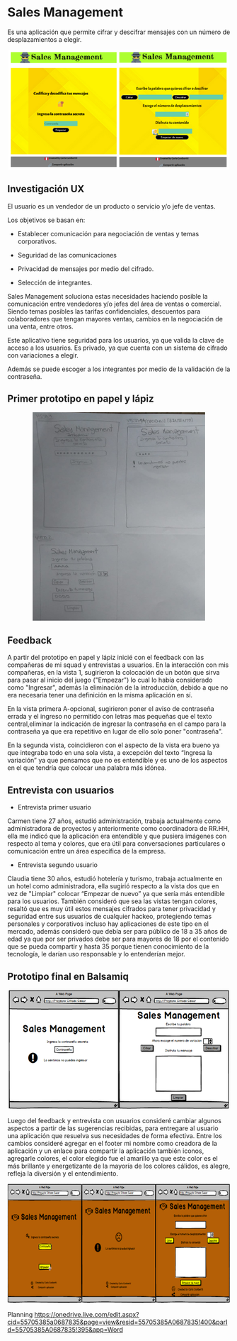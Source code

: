 # Sales Management
Es una aplicación que permite cifrar y descifrar mensajes con un número de desplazamientos a elegir.

<center><img src= "./src/imagenes/APPNUEVA.PNG"  width="500" height="270"></center>

## Investigación UX

El usuario es un vendedor de un producto o servicio y/o jefe de ventas.

Los objetivos se basan en:

-	Establecer comunicación para negociación de ventas y temas corporativos.

-	Seguridad de las comunicaciones 

-	Privacidad de mensajes por medio del cifrado.

-	Selección de integrantes.

Sales Management soluciona estas necesidades haciendo posible la comunicación entre vendedores y/o jefes del área de ventas o comercial.
Siendo temas posibles las tarifas confidenciales, descuentos para colaboradores que tengan mayores ventas, cambios en la negociación de una venta, entre otros.

Este aplicativo tiene seguridad para los usuarios, ya que valida la clave de acceso a los usuarios.
Es privado, ya que cuenta con un sistema de cifrado con variaciones a elegir.

Además se puede escoger a los integrantes por medio de la validación de la contraseña.

## Primer prototipo en papel y lápiz

<center><img src= "./src/imagenes/papel.jpg" width="390" height="470"></center>
 
## Feedback

A partir del prototipo en papel y lápiz inicié con el feedback con las compañeras de mi squad y entrevistas a usuarios.
En la interacción con mis compañeras, en la vista 1, sugirieron la colocación de un botón que sirva para pasar al inicio del juego ("Empezar") lo cual lo había considerado como "Ingresar", además la eliminación de la introducción, debido a que no era necesaria tener una definición en la misma aplicación en sí. 

En la vista primera A-opcional, sugirieron poner el aviso de contraseña errada y el ingreso no permitido  con letras mas pequeñas que el texto central,eliminar la indicación de ingresar la contraseña en el campo para la contraseña ya que era repetitivo en lugar de ello solo poner "contraseña".

En la segunda vista, coincidieron con el aspecto de la vista era bueno ya que integraba todo en una sola vista, a excepción del texto “Ingresa la variación” ya que pensamos que no es entendible y es uno de los aspectos en el que tendría que colocar una palabra más idónea. 

## Entrevista con usuarios

-	Entrevista primer usuario

Carmen tiene 27 años, estudió administración, trabaja actualmente como administradora de proyectos y anteriormente como coordinadora de RR.HH, ella me indicó que la aplicación era entendible y que pusiera imágenes con respecto al tema y colores, que era útil para conversaciones particulares o comunicación entre un área específica de la empresa.

-	Entrevista segundo usuario

Claudia tiene 30 años, estudió hotelería y turismo, trabaja actualmente en un hotel como administradora, ella sugirió respecto a la vista dos que en vez de "Limpiar" colocar “Empezar de nuevo” ya que sería más entendible para los usuarios.
También consideró que sea las vistas tengan colores, resaltó que es muy útil estos mensajes cifrados para tener privacidad y seguridad entre sus usuarios de cualquier hackeo, protegiendo temas personales y corporativos incluso hay aplicaciones de este tipo en el mercado, además consideró que debía ser para público de 18 a 35 años de edad ya que por ser privados debe ser para mayores de 18 por el contenido que se pueda compartir y hasta 35 porque tienen conocimiento de la tecnología, le darían uso responsable y lo entenderían mejor.

## Prototipo final en Balsamiq

<center><img src= "./src/imagenes/BAJAFIFELIDAD.PNG" width="500" height="270" ></center>

Luego del feedback y entrevista con usuarios consideré cambiar algunos aspectos a partir de las sugerencias recibidas, para entregare al usuario una aplicación que resuelva sus necesidades de forma efectiva.
Entre los cambios consideré agregar en  el footer  mi nombre como creadora de la aplicación y un enlace para compartir la aplicación también iconos,  agregarle colores, el color elegido fue el amarillo ya que este color es el más brillante y energetizante de la mayoría de los colores cálidos, es alegre, refleja la diversión y el entendimiento.

<center><img src= "./src/imagenes/ALTAFIDELIDAD.PNG" width="800" height="270" ></center>

Planning
https://onedrive.live.com/edit.aspx?cid=55705385a0687835&page=view&resid=55705385A0687835!400&parId=55705385A0687835!395&app=Word
  

 
